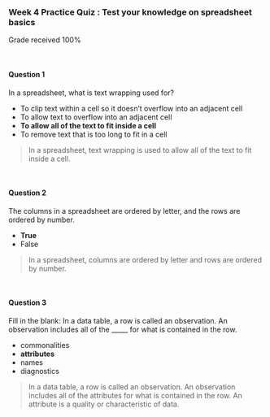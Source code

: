 <!--
* @Author: Surejya Suresh
-->

### Week 4 Practice Quiz : Test your knowledge on spreadsheet basics
Grade received 100%

&nbsp;

#### Question 1
In a spreadsheet, what is text wrapping used for?
* To clip text within a cell so it doesn’t overflow into an adjacent cell
* To allow text to overflow into an adjacent cell
* **To allow all of the text to fit inside a cell**
* To remove text that is too long to fit in a cell
> In a spreadsheet, text wrapping is used to allow all of the text to fit inside a cell.

&nbsp;

#### Question 2
The columns in a spreadsheet are ordered by letter, and the rows are ordered by number.
* **True**
* False
> In a spreadsheet, columns are ordered by letter and rows are ordered by number.

&nbsp;

#### Question 3
Fill in the blank: In a data table, a row is called an observation. An observation includes all of the _____  for what is contained in the row.
* commonalities
* **attributes**
* names
* diagnostics
> In a data table, a row is called an observation. An observation includes all of the attributes for what is contained in the row. An attribute is a quality or characteristic of data.

&nbsp;
